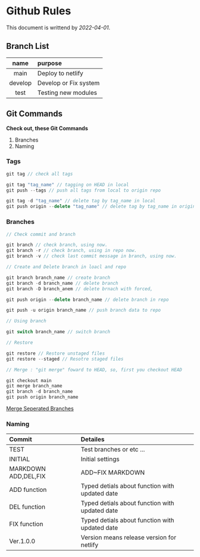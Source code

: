 # Github Rules

This document is writtend by _2022-04-01_.

## Branch List

| name | purpose |
| :---: | :----- |
| main | Deploy to netlify |
| develop | Develop or Fix system |
| test | Testing new modules |

## Git Commands

**Check out, these Git Commands**

1. Branches
2. Naming

### Tags

```javascript
git tag // check all tags

git tag "tag_name" // tagging on HEAD in local
git push --tags // push all tags from local to origin repo

git tag -d "tag_name" // delete tag by tag_name in local
git push origin --delete "tag_name" // delete tag by tag_name in origin
```

### Branches

```javascript
// Check commit and branch

git branch // check branch, using now.
git branch -r // check branch, using in repo now.
git branch -v // check last commit message in branch, using now.

// Create and Delete branch in loacl and repo

git branch branch_name // create branch
git branch -d branch_name // delete branch
git branch -D branch_anem // delete brnach with forced,

git push origin --delete branch_name // delete branch in repo

git push -u origin branch_name // push branch data to repo

// Using branch

git switch branch_name // switch branch

// Restore

git restore // Restore unstaged files
git restore --staged // Resotre staged files

// Merge : "git merge" foward to HEAD, so, first you checkout HEAD

git checkout main
git merge branch_name
git branch -d branch_name
git push origin branch_name
```
[Merge Seperated Branches](https://backlog.com/git-tutorial/kr/stepup/stepup2_4.html#:~:text=%EB%B8%8C%EB%9E%9C%EC%B9%98%20%EB%B3%91%ED%95%A9%EC%9D%80%20merge%20%EB%AA%85%EB%A0%B9%EC%96%B4,%EB%B8%8C%EB%9E%9C%EC%B9%98%EC%97%90%20%EC%9C%84%EC%B9%98%ED%95%98%EA%B2%8C%20%EB%90%A9%EB%8B%88%EB%8B%A4.)

### Naming

| Commit | Detailes |
| :----- | :-------- |
| TEST | Test branches or etc ... |
| INITIAL | Initial settings |
| MARKDOWN ADD,DEL,FIX | ADD~FIX MARKDOWN |
| ADD function | Typed detials about function with updated date |
| DEL function | Typed detials about function with updated date |
| FIX function | Typed detials about function with updated date |
| Ver.1.0.0 | Version means release version for netlify |
